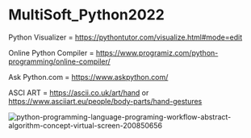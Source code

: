 # MultiSoft_Python2022

Python Visualizer = https://pythontutor.com/visualize.html#mode=edit

Online Python Compiler = https://www.programiz.com/python-programming/online-compiler/

Ask Python.com = https://www.askpython.com/

ASCI ART = https://ascii.co.uk/art/hand or https://www.asciiart.eu/people/body-parts/hand-gestures

![python-programming-language-programing-workflow-abstract-algorithm-concept-virtual-screen-200850656](https://user-images.githubusercontent.com/45364252/185735056-259459c9-e747-45e9-84ff-a11a9e74cb16.jpg)
